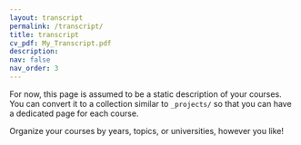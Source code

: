 ```yaml
---
layout: transcript
permalink: /transcript/
title: transcript
cv_pdf: My_Transcript.pdf
description: 
nav: false
nav_order: 3
---
```


For now, this page is assumed to be a static description of your courses. You can convert it to a collection similar to `_projects/` so that you can have a dedicated page for each course.

Organize your courses by years, topics, or universities, however you like!
